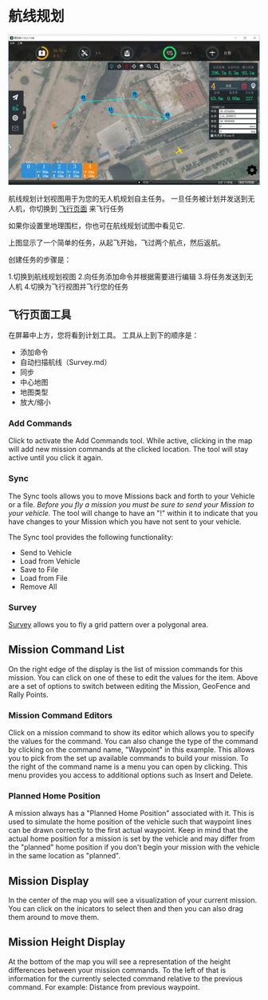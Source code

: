 # 航线规划

![](PlanView.jpg)

航线规划计划视图用于为您的无人机规划自主任务。 一旦任务被计划并发送到无人机，你切换到 [飞行页面](FlyView.md) 来飞行任务

如果你设置里地理围栏，你也可在航线规划试图中看见它.

上图显示了一个简单的任务，从起飞开始，飞过两个航点，然后返航。

创建任务的步骤是：

1.切换到航线规划视图
2.向任务添加命令并根据需要进行编辑
3.将任务发送到无人机
4.切换为飞行视图并飞行您的任务

## 飞行页面工具
在屏幕中上方，您将看到计划工具。 工具从上到下的顺序是：

* 添加命令
* 自动扫描航线（Survey.md）
* 同步
* 中心地图
* 地图类型
* 放大/缩小

### Add Commands
Click to activate the Add Commands tool. While active, clicking in the map will add new mission commands at the clicked location. The tool will stay active until you click it again.

### Sync
The Sync tools allows you to move Missions back and forth to your Vehicle or a file. *Before you fly a mission you must be sure to send your Mission to your vehicle.* The tool will change to have an "!" within it to indicate that you have changes to your Mission which you have not sent to your vehicle. 

The Sync tool provides the following functionality:

* Send to Vehicle
* Load from Vehicle
* Save to File
* Load from File
* Remove All

### Survey

[Survey](Survey.md) allows you to fly a grid pattern over a polygonal area.

## Mission Command List
On the right edge of the display is the list of mission commands for this mission. You can click on one of these to edit the values for the item. Above are a set of options to switch between editing the Mission, GeoFence and Rally Points.

### Mission Command Editors

Click on a mission command to show its editor which allows you to specify the values for the command. You can also change the type of the command by clicking on the command name, "Waypoint" in this example. This allows you to pick from the set up available commands to build your mission. To the right of the command name is a menu you can open by clicking. This menu provides you access to additional options such as Insert and Delete.

### Planned Home Position
A mission always has a "Planned Home Position" associated with it. This is used to simulate the home position of the vehicle such that waypoint lines can be drawn correctly to the first actual waypoint. Keep in mind that the actual home position for a mission is set by the vehicle and may differ from the "planned" home position if you don't begin your mission with the vehicle in the same location as "planned".

## Mission Display
In the center of the map you will see a visualization of your current mission. You can click on the inicators to select then and then you can also drag them around to move them.

## Mission Height Display
At the bottom of the map you will see a representation of the height differences between your mission commands. To the left of that is information for the currently selected command relative to the previous command. For example: Distance from previous waypoint.